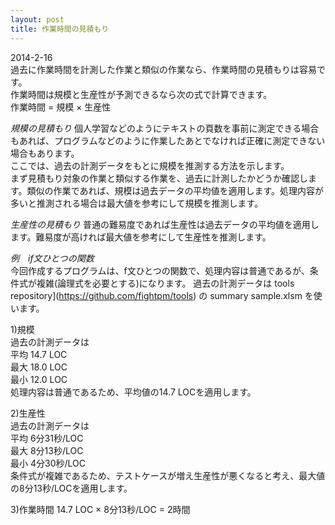 ```yaml
---
layout: post
title: 作業時間の見積もり
---
```


2014-2-16  
過去に作業時間を計測した作業と類似の作業なら、作業時間の見積もりは容易です。  
作業時間は規模と生産性が予測できるなら次の式で計算できます。  
作業時間 = 規模 × 生産性  

*規模の見積もり*
個人学習などのようにテキストの頁数を事前に測定できる場合もあれば、プログラムなどのように作業したあとでなければ正確に測定できない場合もあります。  
ここでは、過去の計測データをもとに規模を推測する方法を示します。  
まず見積もり対象の作業と類似する作業を、過去に計測したかどうか確認します。類似の作業であれば、規模は過去データの平均値を適用します。処理内容が多いと推測される場合は最大値を参考にして規模を推測します。

*生産性の見積もり*
普通の難易度であれば生産性は過去データの平均値を適用します。難易度が高ければ最大値を参考にして生産性を推測します。

*例　if文ひとつの関数*  
今回作成するプログラムは、f文ひとつの関数で、処理内容は普通であるが、条件式が複雑(論理式を必要とする)になります。
過去の計測データは tools repository](https://github.com/fightpm/tools) の summary sample.xlsm を使います。  

1)規模  
過去の計測データは  
平均	14.7 LOC  
最大	18.0 LOC  
最小	12.0 LOC   
処理内容は普通であるため、平均値の14.7 LOCを適用します。

2)生産性  
過去の計測データは  
平均	6分31秒/LOC  
最大	8分13秒/LOC  
最小	4分30秒/LOC  
条件式が複雑であるため、テストケースが増え生産性が悪くなると考え、最大値の8分13秒/LOCを適用します。

3)作業時間
14.7 LOC × 8分13秒/LOC = 2時間

